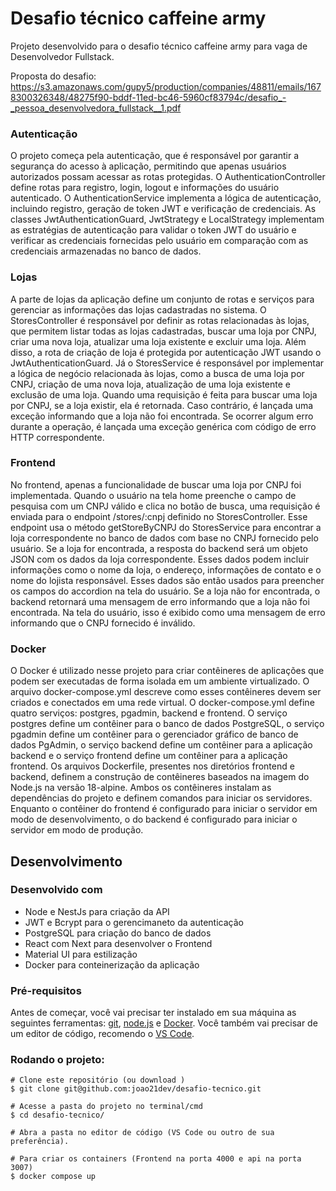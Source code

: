 # Desafio técnico caffeine army

Projeto desenvolvido para o desafio técnico caffeine army para vaga de Desenvolvedor Fullstack. 

Proposta do desafio: https://s3.amazonaws.com/gupy5/production/companies/48811/emails/1678300326348/48275f90-bddf-11ed-bc46-5960cf83794c/desafio_-_pessoa_desenvolvedora_fullstack__1.pdf

### Autenticação
O projeto começa pela autenticação, que é responsável por garantir a segurança do acesso à aplicação, permitindo que apenas usuários autorizados possam acessar as rotas protegidas. O AuthenticationController define rotas para registro, login, logout e informações do usuário autenticado. O AuthenticationService implementa a lógica de autenticação, incluindo registro, geração de token JWT e verificação de credenciais. As classes JwtAuthenticationGuard, JwtStrategy e LocalStrategy implementam as estratégias de autenticação para validar o token JWT do usuário e verificar as credenciais fornecidas pelo usuário em comparação com as credenciais armazenadas no banco de dados.

### Lojas
A parte de lojas da aplicação define um conjunto de rotas e serviços para gerenciar as informações das lojas cadastradas no sistema. O StoresController é responsável por definir as rotas relacionadas às lojas, que permitem listar todas as lojas cadastradas, buscar uma loja por CNPJ, criar uma nova loja, atualizar uma loja existente e excluir uma loja. Além disso, a rota de criação de loja é protegida por autenticação JWT usando o JwtAuthenticationGuard. Já o StoresService é responsável por implementar a lógica de negócio relacionada às lojas, como a busca de uma loja por CNPJ, criação de uma nova loja, atualização de uma loja existente e exclusão de uma loja. Quando uma requisição é feita para buscar uma loja por CNPJ, se a loja existir, ela é retornada. Caso contrário, é lançada uma exceção informando que a loja não foi encontrada. Se ocorrer algum erro durante a operação, é lançada uma exceção genérica com código de erro HTTP correspondente.

### Frontend
No frontend, apenas a funcionalidade de buscar uma loja por CNPJ foi implementada. Quando o usuário na tela home preenche o campo de pesquisa com um CNPJ válido e clica no botão de busca, uma requisição é enviada para o endpoint /stores/:cnpj definido no StoresController. Esse endpoint usa o método getStoreByCNPJ do StoresService para encontrar a loja correspondente no banco de dados com base no CNPJ fornecido pelo usuário. Se a loja for encontrada, a resposta do backend será um objeto JSON com os dados da loja correspondente. Esses dados podem incluir informações como o nome da loja, o endereço, informações de contato e o nome do lojista responsável. Esses dados são então usados para preencher os campos do accordion na tela do usuário. Se a loja não for encontrada, o backend retornará uma mensagem de erro informando que a loja não foi encontrada. Na tela do usuário, isso é exibido como uma mensagem de erro informando que o CNPJ fornecido é inválido.

### Docker
O Docker é utilizado nesse projeto para criar contêineres de aplicações que podem ser executadas de forma isolada em um ambiente virtualizado. O arquivo docker-compose.yml descreve como esses contêineres devem ser criados e conectados em uma rede virtual. O docker-compose.yml define quatro serviços: postgres, pgadmin, backend e frontend. O serviço postgres define um contêiner para o banco de dados PostgreSQL, o serviço pgadmin define um contêiner para o gerenciador gráfico de banco de dados PgAdmin, o serviço backend define um contêiner para a aplicação backend e o serviço frontend define um contêiner para a aplicação frontend. Os arquivos Dockerfile, presentes nos diretórios frontend e backend, definem a construção de contêineres baseados na imagem do Node.js na versão 18-alpine. Ambos os contêineres instalam as dependências do projeto e definem comandos para iniciar os servidores. Enquanto o contêiner do frontend é configurado para iniciar o servidor em modo de desenvolvimento, o do backend é configurado para iniciar o servidor em modo de produção.


## Desenvolvimento

### Desenvolvido com
- Node e NestJs para criação da API
- JWT e Bcrypt para o gerencimaneto da autenticação
- PostgreSQL para criação do banco de dados
- React com Next para desenvolver o Frontend
- Material UI para estilização
- Docker para conteinerização da aplicação

### Pré-requisitos
Antes de começar, você vai precisar ter instalado em sua máquina as seguintes ferramentas:
[git](https://git-scm.com), [node.js](https://nodejs.org/en/) e [Docker](https://www.docker.com/).
Você também vai precisar de um editor de código, recomendo o [VS Code](https://code.visualstudio.com/).

### Rodando o projeto:

```shell
# Clone este repositório (ou download )
$ git clone git@github.com:joao21dev/desafio-tecnico.git

# Acesse a pasta do projeto no terminal/cmd
$ cd desafio-tecnico/

# Abra a pasta no editor de código (VS Code ou outro de sua preferência).

# Para criar os containers (Frontend na porta 4000 e api na porta 3007)
$ docker compose up 
```
